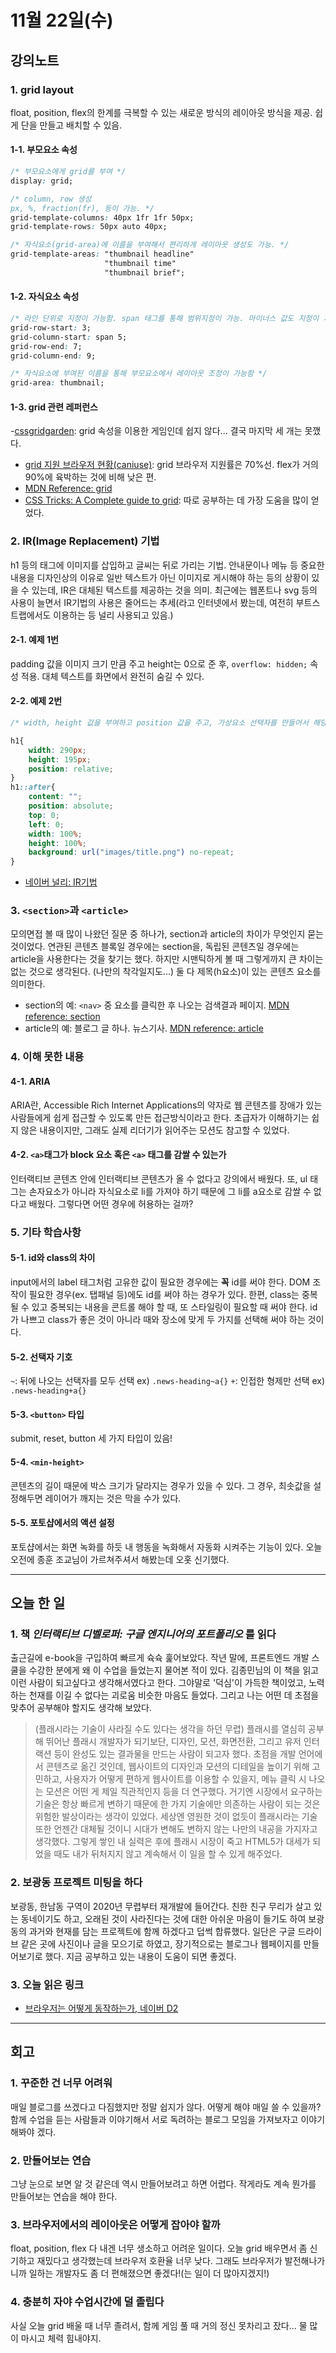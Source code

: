 # 11월 22일(수)

## 강의노트

### 1. grid layout
float, position, flex의 한계를 극복할 수 있는 새로운 방식의 레이아웃 방식을 제공. 쉽게 단을 만들고 배치할 수 있음.

#### 1-1. 부모요소 속성
```css
/* 부모요소에게 grid를 부여 */
display: grid;

/* column, row 생성 
px, %, fraction(fr), 등이 가능. */
grid-template-columns: 40px 1fr 1fr 50px;
grid-template-rows: 50px auto 40px;

/* 자식요소(grid-area)에 이름을 부여해서 편리하게 레이아웃 생성도 가능. */
grid-template-areas: "thumbnail headline"
                     "thumbnail time"
                     "thumbnail brief";
```

#### 1-2. 자식요소 속성
```css
/* 라인 단위로 지정이 가능함. span 태그를 통해 범위지정이 가능. 마이너스 값도 지정이 가능하다. */
grid-row-start: 3;
grid-column-start: span 5;
grid-row-end: 7;
grid-column-end: 9;

/* 자식요소에 부여된 이름을 통해 부모요소에서 레이아웃 조정이 가능함 */
grid-area: thumbnail;
```

#### 1-3. grid 관련 레퍼런스
-[cssgridgarden](http://cssgridgarden.com/): grid 속성을 이용한 게임인데 쉽지 않다... 결국 마지막 세 개는 못깼다.
- [grid 지원 브라우저 현황(caniuse)](https://caniuse.com/#search=grid): grid 브라우저 지원률은 70%선. flex가 거의 90%에 육박하는 것에 비해 낮은 편.
- [MDN Reference: grid](https://developer.mozilla.org/en-US/docs/Web/CSS/CSS_Grid_Layout)
- [CSS Tricks: A Complete guide to grid](https://css-tricks.com/snippets/css/complete-guide-grid/): 따로 공부하는 데 가장 도움을 많이 얻었다.

### 2. IR(Image Replacement) 기법

h1 등의 태그에 이미지를 삽입하고 글씨는 뒤로 가리는 기법. 안내문이나 메뉴 등 중요한 내용을 디자인상의 이유로 일반 텍스트가 아닌 이미지로 게시해야 하는 등의 상황이 있을 수 있는데, IR은 대체된 텍스트를 제공하는 것을 의미.
최근에는 웹폰트나 svg 등의 사용이 늘면서 IR기법의 사용은 줄어드는 추세(라고 인터넷에서 봤는데, 여전히 부트스트랩에서도 이용하는 등 널리 사용되고 있음.)

#### 2-1. 예제 1번
padding 값을 이미지 크기 만큼 주고 height는 0으로 준 후, `overflow: hidden;` 속성 적용. 대체 텍스트를 화면에서 완전히 숨길 수 있다.

#### 2-2. 예제 2번
```css
/* width, height 값을 부여하고 position 값을 주고, 가상요소 선택자를 만들어서 해당 요소를 block 으로 만든다. */

h1{
    width: 290px;
    height: 195px;
    position: relative;
}
h1::after{
    content: "";
    position: absolute;
    top: 0;
    left: 0;
    width: 100%;
    height: 100%;
    background: url("images/title.png") no-repeat;
}
```

- [네이버 널리: IR기법](http://nuli.navercorp.com/sharing/blog/post/1132804)

### 3. `<section>`과 `<article>`

모의면접 볼 때 많이 나왔던 질문 중 하나가, section과 article의 차이가 무엇인지 묻는 것이었다. 연관된 콘텐츠 블록일 경우에는 section을, 독립된 콘텐츠일 경우에는 article을 사용한다는 것을 찾기는 했다. 하지만 시맨틱하게 볼 때 그렇게까지 큰 차이는 없는 것으로 생각된다. (나만의 착각일지도...) 둘 다 제목(h요소)이 있는 콘텐츠 요소를 의미한다.

- section의 예: `<nav>` 중 요소를 클릭한 후 나오는 검색결과 페이지. 
[MDN reference: section](https://developer.mozilla.org/en-US/docs/Web/HTML/Element/section)
- article의 예: 블로그 글 하나. 뉴스기사.
[MDN reference: article](https://developer.mozilla.org/en-US/docs/Web/HTML/Element/article)

### 4. 이해 못한 내용

#### 4-1. ARIA
ARIA란, Accessible Rich Internet Applications의 약자로 웹 콘텐츠를 장애가 있는 사람들에게 쉽게 접근할 수 있도록 만든 접근방식이라고 한다. 초급자가 이해하기는 쉽지 않은 내용이지만, 그래도 실제 리더기가 읽어주는 모션도 참고할 수 있었다.

#### 4-2. `<a>`태그가 block 요소 혹은 `<a>` 태그를 감쌀 수 있는가
인터랙티브 콘텐츠 안에 인터랙티브 콘텐츠가 올 수 없다고 강의에서 배웠다. 또, ul 태그는 손자요소가 아니라 자식요소로 li를 가져야 하기 때문에 그 li를 a요소로 감쌀 수 없다고 배웠다. 그렇다면 어떤 경우에 허용하는 걸까?

### 5. 기타 학습사항

#### 5-1. id와 class의 차이
input에서의 label 태그처럼 고유한 값이 필요한 경우에는 **꼭** id를 써야 한다. DOM 조작이 필요한 경우(ex. 탭패널 등)에도 id를 써야 하는 경우가 있다. 한편, class는 중복될 수 있고 중복되는 내용을 콘트롤 해야 할 때, 또 스타일링이 필요할 때 써야 한다. id가 나쁘고 class가 좋은 것이 아니라 때와 장소에 맞게 두 가지를 선택해 써야 하는 것이다.

#### 5-2. 선택자 기호
`~`: 뒤에 나오는 선택자를 모두 선택
ex) `.news-heading~a{}`
`+`: 인접한 형제만 선택
ex) `.news-heading+a{}`

#### 5-3. `<button>` 타입
submit, reset, button 세 가지 타입이 있음!

#### 5-4. `<min-height>`
콘텐츠의 길이 때문에 박스 크기가 달라지는 경우가 있을 수 있다. 그 경우, 최솟값을 설정해두면 레이어가 깨지는 것은 막을 수가 있다.

#### 5-5. 포토샵에서의 액션 설정
포토샵에서는 화면 녹화를 하듯 내 행동을 녹화해서 자동화 시켜주는 기능이 있다. 오늘 오전에 종훈 조교님이 가르쳐주셔서 해봤는데 오홋 신기했다.

***

## 오늘 한 일

### 1. 책 *인터랙티브 디벨로퍼: 구글 엔지니어의 포트폴리오* 를 읽다

출근길에 e-book을 구입하여 빠르게 슉슉 훑어보았다.
작년 말에, 프론트엔드 개발 스쿨을 수강한 분에게 왜 이 수업을 들었는지 물어본 적이 있다. 김종민님의 이 책을 읽고 이런 사람이 되고싶다고 생각해서였다고 한다.
그야말로 '덕심'이 가득한 책이었고, 노력하는 천재를 이길 수 없다는 괴로움 비슷한 마음도 들었다. 그리고 나는 어떤 데 초점을 맞추어 공부해야 할지도 생각해 보았다.

> (플래시라는 기술이 사라질 수도 있다는 생각을 하던 무렵) 플래시를 열심히 공부해 뛰어난 플래시 개발자가 되기보단, 디자인, 모션, 화면전환, 그리고 유저 인터랙션 등이 완성도 있는 결과물을 만드는 사람이 되고자 했다. 초점을 개발 언어에서 콘텐츠로 옮긴 것인데, 웹사이트의 디자인과 모션의 디테일을 높이기 위해 고민하고, 사용자가 어떻게 편하게 웹사이트를 이용할 수 있을지, 메뉴 클릭 시 나오는 모션은 어떤 게 제일 직관적인지 등을 더 연구했다. 거기엔 시장에서 요구하는 기술은 항상 빠르게 변하기 때문에 한 가지 기술에만 의존하는 사람이 되는 것은 위험한 발상이라는 생각이 있었다. 세상엔 영원한 것이 없듯이 플래시라는 기술 또한 언젠간 대체될 것이니 시대가 변해도 변하지 않는 나만의 내공을 가지자고 생각했다. 그렇게 쌓인 내 실력은 후에 플래시 시장이 죽고 HTML5가 대세가 되었을 때도 내가 뒤처지지 않고 계속해서 이 일을 할 수 있게 해주었다.

### 2. 보광동 프로젝트 미팅을 하다

보광동, 한남동 구역이 2020년 무렵부터 재개발에 들어간다. 친한 친구 무리가 살고 있는 동네이기도 하고, 오래된 것이 사라진다는 것에 대한 아쉬운 마음이 들기도 하여 보광동의 과거와 현재를 담는 프로젝트에 함께 하겠다고 덥썩 합류했다. 일단은 구글 드라이브 같은 곳에 사진이나 글을 모으기로 하였고, 장기적으로는 블로그나 웹페이지를 만들어보기로 했다. 지금 공부하고 있는 내용이 도움이 되면 좋겠다.

### 3. 오늘 읽은 링크
- [브라우저는 어떻게 동작하는가, 네이버 D2](http://d2.naver.com/helloworld/59361)

***

## 회고

### 1. 꾸준한 건 너무 어려워
매일 블로그를 쓰겠다고 다짐했지만 정말 쉽지가 않다. 어떻게 해야 매일 쓸 수 있을까? 함께 수업을 듣는 사람들과 이야기해서 서로 독려하는 블로그 모임을 가져보자고 이야기해봐야 겠다.

### 2. 만들어보는 연습
그냥 눈으로 보면 알 것 같은데 역시 만들어보려고 하면 어렵다. 작게라도 계속 뭔가를 만들어보는 연습을 해야 한다.

### 3. 브라우저에서의 레이아웃은 어떻게 잡아야 할까
float, position, flex 다 내겐 너무 생소하고 어려운 일이다. 오늘 grid 배우면서 좀 신기하고 재밌다고 생각했는데 브라우저 호환율 너무 낮다. 그래도 브라우저가 발전해나가니까 일하는 개발자도 좀 더 편해졌으면 좋겠다!(는 일이 더 많아지겠지!)

### 4. 충분히 자야 수업시간에 덜 졸립다
사실 오늘 grid 배울 때 너무 졸려서, 함께 게임 풀 때 거의 정신 못차리고 잤다... 물 많이 마시고 체력 힘내야지.